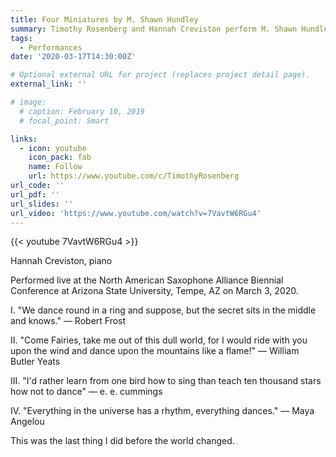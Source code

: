 ```yaml
---
title: Four Miniatures by M. Shawn Hundley
summary: Timothy Rosenberg and Hannah Creviston perform M. Shawn Hundley's _Four Miniatures_ for soprano saxophone and piano.
tags:
  - Performances
date: '2020-03-17T14:30:00Z'

# Optional external URL for project (replaces project detail page).
external_link: ''

# image:
  # caption: February 10, 2019
  # focal_point: Smart

links:
  - icon: youtube
    icon_pack: fab
    name: Follow
    url: https://www.youtube.com/c/TimothyRosenberg
url_code: ''
url_pdf: ''
url_slides: ''
url_video: 'https://www.youtube.com/watch?v=7VavtW6RGu4'
---
```

{{< youtube 7VavtW6RGu4 >}}

Hannah Creviston, piano

Performed live at the North American Saxophone Alliance Biennial Conference at Arizona State University, Tempe, AZ on March 3, 2020.

I. "We dance round in a ring and suppose, but the secret sits in the middle and knows." — Robert Frost

II. "Come Fairies, take me out of this dull world, for I would ride with you upon the wind and dance upon the mountains like a flame!" — William Butler Yeats

III. "I'd rather learn from one bird how to sing than teach ten thousand stars how not to dance" — e. e. cummings

IV. "Everything in the universe has a rhythm, everything dances." — Maya Angelou

This was the last thing I did before the world changed.
